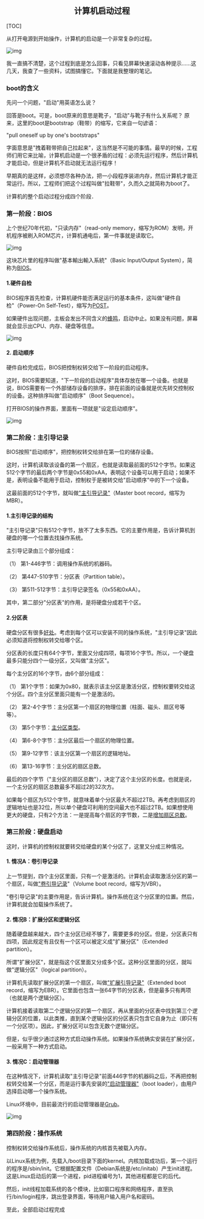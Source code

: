 ##  <center> 计算机启动过程</center>  
[TOC]

从打开电源到开始操作，计算机的启动是一个非常复杂的过程。

![img](http://images.cnitblog.com/news/24634/201302/16162457-681ed6a26d394186b3368256857f6a50.jpg)

我一直搞不清楚，这个过程到底是怎么回事，只看见屏幕快速滚动各种提示......这几天，我查了一些资料，试图搞懂它。下面就是我整理的笔记。

### boot的含义

先问一个问题，"启动"用英语怎么说？

回答是boot。可是，boot原来的意思是靴子，"启动"与靴子有什么关系呢？ 原来，这里的boot是bootstrap（鞋带）的缩写，它来自一句谚语：

"pull oneself up by one's bootstraps"

字面意思是"拽着鞋带把自己拉起来"，这当然是不可能的事情。最早的时候，工程师们用它来比喻，计算机启动是一个很矛盾的过程：必须先运行程序，然后计算机才能启动，但是计算机不启动就无法运行程序！

早期真的是这样，必须想尽各种办法，把一小段程序装进内存，然后计算机才能正常运行。所以，工程师们把这个过程叫做"拉鞋带"，久而久之就简称为boot了。

计算机的整个启动过程分成四个阶段．

### 第一阶段：BIOS

上个世纪70年代初，"只读内存"（read-only memory，缩写为ROM）发明，开机程序被刷入ROM芯片，计算机通电后，第一件事就是读取它。

![img](http://images.cnitblog.com/news/24634/201302/16162457-c16411e9df274b568f2b64807748a95e.jpg)

这块芯片里的程序叫做"基本輸出輸入系統"（Basic Input/Output System），简称为[BIOS](http://en.wikipedia.org/wiki/BIOS)。

#### 1.硬件自检

BIOS程序首先检查，计算机硬件能否满足运行的基本条件，这叫做"硬件自检"（Power-On Self-Test），缩写为[POST](http://en.wikipedia.org/wiki/Power-on_self-test)。

如果硬件出现问题，主板会发出不同含义的[蜂鸣](http://en.wikipedia.org/wiki/Power-on_self-test#Original_IBM_POST_beep_codes)，启动中止。如果没有问题，屏幕就会显示出CPU、内存、硬盘等信息。

![img](http://images.cnitblog.com/news/24634/201302/16162457-b61db636e90a4615a628099d292fdcbb.png)

#### 2. 启动顺序

硬件自检完成后，BIOS把控制权转交给下一阶段的启动程序。

这时，BIOS需要知道，"下一阶段的启动程序"具体存放在哪一个设备。也就是说，BIOS需要有一个外部储存设备的排序，排在前面的设备就是优先转交控制权的设备。这种排序叫做"启动顺序"（Boot Sequence）。

打开BIOS的操作界面，里面有一项就是"设定启动顺序"。

![img](http://images.cnitblog.com/news/24634/201302/16162457-db46f0ed7f9d43f285d140b6c5f1dab7.jpg)

### 第二阶段：主引导记录

BIOS按照"启动顺序"，把控制权转交给排在第一位的储存设备。

这时，计算机读取该设备的第一个扇区，也就是读取最前面的512个字节。如果这512个字节的最后两个字节是0x55和0xAA，表明这个设备可以用于启动；如果不是，表明设备不能用于启动，控制权于是被转交给"启动顺序"中的下一个设备。

这最前面的512个字节，就叫做["主引导记录"](http://en.wikipedia.org/wiki/Master_boot_record)（Master boot record，缩写为MBR）。

#### 1.主引导记录的结构

"主引导记录"只有512个字节，放不了太多东西。它的主要作用是，告诉计算机到硬盘的哪一个位置去找操作系统。

主引导记录由三个部分组成：

（1） 第1-446字节：调用操作系统的机器码。

（2） 第447-510字节：分区表（Partition table）。

（3） 第511-512字节：主引导记录签名（0x55和0xAA）。

其中，第二部分"分区表"的作用，是将硬盘分成若干个区。

#### 2.分区表

硬盘分区有很多[好处](http://en.wikipedia.org/wiki/Disk_partitioning#Benefits_of_multiple_partitions)。考虑到每个区可以安装不同的操作系统，"主引导记录"因此必须知道将控制权转交给哪个区。

分区表的长度只有64个字节，里面又分成四项，每项16个字节。所以，一个硬盘最多只能分四个一级分区，又叫做"主分区"。

每个主分区的16个字节，由6个部分组成：

（1） 第1个字节：如果为0x80，就表示该主分区是激活分区，控制权要转交给这个分区。四个主分区里面只能有一个是激活的。

（2） 第2-4个字节：主分区第一个扇区的物理位置（柱面、磁头、扇区号等等）。

（3） 第5个字节：[主分区类型](http://en.wikipedia.org/wiki/Partition_type)。

（4） 第6-8个字节：主分区最后一个扇区的物理位置。

（5） 第9-12字节：该主分区第一个扇区的逻辑地址。

（6） 第13-16字节：主分区的扇区总数。

最后的四个字节（"主分区的扇区总数"），决定了这个主分区的长度。也就是说，一个主分区的扇区总数最多不超过2的32次方。

如果每个扇区为512个字节，就意味着单个分区最大不超过2TB。再考虑到扇区的逻辑地址也是32位，所以单个硬盘可利用的空间最大也不超过2TB。如果想使用更大的硬盘，只有2个方法：一是提高每个扇区的字节数，二是[增加扇区总数](http://en.wikipedia.org/wiki/GUID_Partition_Table)。

### 第三阶段：硬盘启动

这时，计算机的控制权就要转交给硬盘的某个分区了，这里又分成三种情况。

#### 1. 情况A：卷引导记录

上一节提到，四个主分区里面，只有一个是激活的。计算机会读取激活分区的第一个扇区，叫做["卷引导记录](http://en.wikipedia.org/wiki/Volume_Boot_Record)"（Volume boot record，缩写为VBR）。

"卷引导记录"的主要作用是，告诉计算机，操作系统在这个分区里的位置。然后，计算机就会加载操作系统了。

#### 2. 情况B：扩展分区和逻辑分区

随着硬盘越来越大，四个主分区已经不够了，需要更多的分区。但是，分区表只有四项，因此规定有且仅有一个区可以被定义成"扩展分区"（Extended partition）。

所谓"扩展分区"，就是指这个区里面又分成多个区。这种分区里面的分区，就叫做"逻辑分区"（logical partition）。

计算机先读取扩展分区的第一个扇区，叫做["扩展引导记录"](http://en.wikipedia.org/wiki/Extended_partition)（Extended boot record，缩写为EBR）。它里面也包含一张64字节的分区表，但是最多只有两项（也就是两个逻辑分区）。

计算机接着读取第二个逻辑分区的第一个扇区，再从里面的分区表中找到第三个逻辑分区的位置，以此类推，直到某个逻辑分区的分区表只包含它自身为止（即只有一个分区项）。因此，扩展分区可以包含无数个逻辑分区。

但是，似乎很少通过这种方式启动操作系统。如果操作系统确实安装在扩展分区，一般采用下一种方式启动。

#### 3. 情况C：启动管理器

在这种情况下，计算机读取"主引导记录"前面446字节的机器码之后，不再把控制权转交给某一个分区，而是运行事先安装的["启动管理器"](http://en.wikipedia.org/wiki/Boot_loader#Modern_boot_loaders)（boot loader），由用户选择启动哪一个操作系统。

Linux环境中，目前最流行的启动管理器是[Grub](http://en.wikipedia.org/wiki/GNU_GRUB)。

![img](http://images.cnitblog.com/news/24634/201302/16162457-51d03c8fe0494aee8e68368bde23df26.png)

### 第四阶段：操作系统

控制权转交给操作系统后，操作系统的内核首先被载入内存。

以Linux系统为例，先载入/boot目录下面的kernel。内核加载成功后，第一个运行的程序是/sbin/init。它根据配置文件（Debian系统是/etc/initab）产生init进程。这是Linux启动后的第一个进程，pid进程编号为1，其他进程都是它的后代。

然后，init线程加载系统的各个模块，比如窗口程序和网络程序，直至执行/bin/login程序，跳出登录界面，等待用户输入用户名和密码。

至此，全部启动过程完成